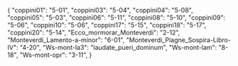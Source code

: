 {
"coppini01": "5-01",
"coppini03": "5-04",
"coppini04": "5-08",
"coppini05": "5-03",
"coppini06": "5-11",
"coppini08": "5-10",
"coppini09": "5-06",
"coppini10": "5-06",
"coppini17": "5-15",
"coppini18": "5-17",
"coppini20": "5-14",
"Ecco_mormorar_Monteverdi": "2-12",
"Monteverdi_Lamento-a-minor": "6-01",
"Monteverdi_Piagne_Sospira-Libro-IV": "4-20",
"Ws-mont-la3": "laudate_pueri_dominum",
"Ws-mont-lam": "8-18",
"Ws-mont-opr": "3-11",
}